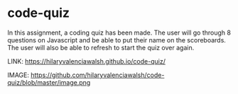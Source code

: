 # code-quiz

In this assignment, a coding quiz has been made. The user will go through 8 questions on Javascript and be able to put their name on the scoreboards. The user will also be able to refresh to start the quiz over again. 

LINK: https://hilaryvalenciawalsh.github.io/code-quiz/

IMAGE: https://github.com/hilaryvalenciawalsh/code-quiz/blob/master/image.png